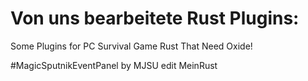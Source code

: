 # Von uns bearbeitete Rust Plugins:
Some Plugins for PC Survival Game Rust That Need Oxide!

#MagicSputnikEventPanel by MJSU edit MeinRust
